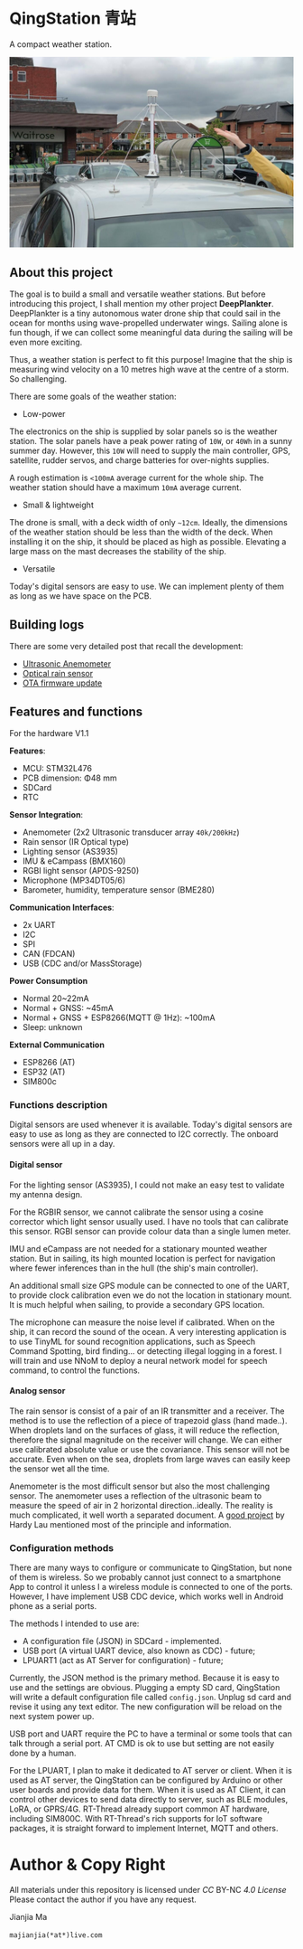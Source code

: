 # QingStation 青站
A compact weather station.

![](doc/figures/anemometer_car_experiment1.jpg)

## About this project
The goal is to build a small and versatile weather stations.
But before introducing this project, I shall mention my other project **DeepPlankter**.
DeepPlankter is a tiny autonomous water drone ship that could sail in the ocean for months using wave-propelled underwater wings.
Sailing alone is fun though, if we can collect some meaningful data during the sailing will be even more exciting. 

Thus, a weather station is perfect to fit this purpose! 
Imagine that the ship is measuring wind velocity on a 10 metres high wave at the centre of a storm. 
So challenging.

There are some goals of the weather station:

- Low-power

The electronics on the ship is supplied by solar panels so is the weather station. 
The solar panels have a peak power rating of `10W`, or `40Wh` in a sunny summer day.
However, this `10W` will need to supply the main controller, GPS, satellite, rudder servos, and charge batteries for over-nights supplies.

A rough estimation is `<100mA` average current for the whole ship. 
The weather station should have a maximum `10mA` average current. 

- Small & lightweight

The drone is small, with a deck width of only `~12cm`. 
Ideally, the dimensions of the weather station should be less than the width of the deck. 
When installing it on the ship, it should be placed as high as possible. 
Elevating a large mass on the mast decreases the stability of the ship. 

- Versatile

Today's digital sensors are easy to use. 
We can implement plenty of them as long as we have space on the PCB. 

## Building logs

There are some very detailed post that recall the development:
- [Ultrasonic Anemometer](doc/anemometer.md)
- [Optical rain sensor](doc/rain_sensor.md)
- [OTA firmware update](doc/ota.md)

## Features and functions

For the hardware V1.1

**Features**: 
- MCU: STM32L476
- PCB dimension: Φ48 mm
- SDCard
- RTC

**Sensor Integration**:
- Anemometer (2x2 Ultrasonic transducer array `40k/200kHz`)
- Rain sensor (IR Optical type)
- Lighting sensor (AS3935) 
- IMU & eCampass (BMX160)
- RGBI light sensor (APDS-9250)
- Microphone (MP34DT05/6)
- Barometer, humidity, temperature sensor (BME280)

**Communication Interfaces**:
- 2x UART
- I2C
- SPI
- CAN (FDCAN)
- USB (CDC and/or MassStorage)

**Power Consumption**
- Normal 20~22mA
- Normal + GNSS: ~45mA
- Normal + GNSS + ESP8266(MQTT @ 1Hz): ~100mA
- Sleep: unknown 

**External Communication**
- ESP8266 (AT)
- ESP32 (AT)
- SIM800c

### Functions description

Digital sensors are used whenever it is available. 
Today's digital sensors are easy to use as long as they are connected to I2C correctly.
The onboard sensors were all up in a day. 

#### Digital sensor

For the lighting sensor (AS3935), I could not make an easy test to validate my antenna design. 

For the RGBIR sensor, we cannot calibrate the sensor using a cosine corrector which light sensor usually used. 
I have no tools that can calibrate this sensor. 
RGBI sensor can provide colour data than a single lumen meter. 

IMU and eCampass are not needed for a stationary mounted weather station. 
But in sailing, its high mounted location is perfect for navigation where fewer inferences than in the hull (the ship's main controller). 

An additional small size GPS module can be connected to one of the UART, 
to provide clock calibration even we do not the location in stationary mount. 
It is much helpful when sailing, to provide a secondary GPS location.

The microphone can measure the noise level if calibrated. When on the ship, it can record the sound of the ocean.
A very interesting application is to use TinyML for sound recognition applications, 
such as Speech Command Spotting, bird finding... or detecting illegal logging in a forest. 
I will train and use NNoM to deploy a neural network model for speech command, to control the functions. 

#### Analog sensor
The rain sensor is consist of a pair of an IR transmitter and a receiver. 
The method is to use the reflection of a piece of trapezoid glass (hand made..). 
When droplets land on the surfaces of glass, it will reduce the reflection, therefore the signal magnitude on the receiver will change.
We can either use calibrated absolute value or use the covariance. 
This sensor will not be accurate. Even when on the sea, droplets from large waves can easily keep the sensor wet all the time.  

Anemometer is the most difficult sensor but also the most challenging sensor. 
The anemometer uses a reflection of the ultrasonic beam to measure the speed of air in 2 horizontal direction..ideally.
The reality is much complicated, it well worth a separated document. 
A [good project](https://www.dl1glh.de/ultrasonic-anemometer.html#advancement) by Hardy Lau mentioned most of the principle and information.  


### Configuration methods

There are many ways to configure or communicate to QingStation, but none of them is wireless. 
So we probably cannot just connect to a smartphone App to control it unless I a wireless module is connected to one of the ports.
However, I have implement USB CDC device, which works well in Android phone as a serial ports. 

The methods I intended to use are:
- A configuration file (JSON) in SDCard - implemented.
- USB port (A virtual UART device, also known as CDC) - future;
- LPUART1 (act as AT Server for configuration) - future;

Currently, the JSON method is the primary method. Because it is easy to use and the settings are obvious. 
Plugging a empty SD card, QingStation will write a default configuration file called `config.json`.
Unplug sd card and revise it using any text editor. The new configuration will be reload on the next system power up. 

USB port and UART require the PC to have a terminal or some tools that can talk through a serial port. 
AT CMD is ok to use but setting are not easily done by a human. 

For the LPUART, I plan to make it dedicated to AT server or client. 
When it is used as AT server, the QingStation can be configured by Arduino or other user boards and provide data for them. 
When it is used as AT Client, it can control other devices to send data directly to server, such as BLE modules, LoRA, or GPRS/4G. 
RT-Thread already support common AT hardware, including SIM800C.
With RT-Thread's rich supports for IoT software packages, it is straight forward to implement Internet, MQTT and others. 


# Author & Copy Right
All materials under this repository is licensed under *CC* BY-NC *4.0 License*
Please contact the author if you have any request.

Jianjia Ma 

`majianjia(*at*)live.com`



